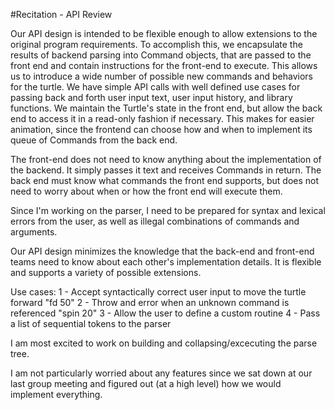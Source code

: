 #Recitation - API Review

Our API design is intended to be flexible enough to allow extensions to the original program requirements. To accomplish this, we encapsulate the results of backend parsing into Command objects, that are passed to the front end and contain instructions for the front-end to execute. This allows us to introduce a wide number of possible new commands and behaviors for the turtle. We have simple API calls with well defined use cases for passing back and forth user input text, user input history, and library functions. We maintain the Turtle's state in the front end, but allow the back end to access it in a read-only fashion if necessary. This makes for easier animation, since the frontend can choose how and when to implement its queue of Commands from the back end.

The front-end does not need to know anything about the implementation of the backend. It simply passes it text and receives Commands in return. The back end must know what commands the front end supports, but does not need to worry about when or how the front end will execute them.

Since I'm working on the parser, I need to be prepared for syntax and lexical errors from the user, as well as illegal combinations of commands and arguments.

Our API design minimizes the knowledge that the back-end and front-end teams need to know about each other's implementation details. It is flexible and supports a variety of possible extensions.

Use cases:
1 - Accept syntactically correct user input to move the turtle forward "fd 50"
2 - Throw and error when an unknown command is referenced "spin 20"
3 - Allow the user to define a custom routine
4 - Pass a list of sequential tokens to the parser

I am most excited to work on building and collapsing/excecuting the parse tree.

I am not particularly worried about any features since we sat down at our last group meeting and figured out (at a high level) how we would implement everything. 
